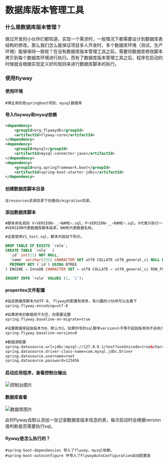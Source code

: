 # 数据库版本管理工具



### 什么是数据库版本管理？


做过开发的小伙伴们都知道，实现一个需求时，一般情况下都需要设计到数据库表结构的修改。那么我们怎么能保证项目多人开发时，多个数据库环境（测试，生产环境）能够保持一致呢？在没有数据库版本管理工具之前，需要将数据库修改脚本拷贝到每个数据库环境进行执行。而有了数据库版本管理工具之后，程序在启动的时候就会根据实现定义好的规则来进行数据库脚本的执行。




### 使用flyway


#### 使用环境
```
#博主用的是springboot项目，mysql数据库
```


#### 导入flayway和mysql依赖
```xml
<dependency>
    <groupId>org.flywaydb</groupId>
    <artifactId>flyway-core</artifactId>
</dependency>
<dependency>
    <groupId>mysql</groupId>
    <artifactId>mysql-connector-java</artifactId>
</dependency>
<dependency>
    <groupId>org.springframework.boot</groupId>
    <artifactId>spring-boot-starter-jdbc</artifactId>
</dependency>
```

#### 创建数据库脚本目录
```
在resources资源目录下创建db/migration目录。
```


#### 添加数据库脚本
```sql
#脚本命名规则 V<VERSION>__<NAME>.sql，P<VERSION>__<NAME>.sql。V代表只执行一次，P代表可以执行多次
#VERSION代表数据库脚本版本，NAME代表数据名称。

#这里使用V1_test.sql，脚本内容如下所示。

DROP TABLE IF EXISTS `role`;
CREATE TABLE `role`  (
  `id` int(11) NOT NULL,
  `name` varchar(255) CHARACTER SET utf8 COLLATE utf8_general_ci NULL DEFAULT NULL,
  PRIMARY KEY (`id`) USING BTREE
) ENGINE = InnoDB CHARACTER SET = utf8 COLLATE = utf8_general_ci ROW_FORMAT = Dynamic;

INSERT INTO `role` VALUES (1, '1');

```


#### properties文件配置
```xml
#指定数据库脚本为UTF-8, flyway的配置有很多，有兴趣的小伙伴可以去看下
spring.flyway.encoding=utf-8

#如果原来的数据库不为空，则需要设置
spring.flyway.baseline-on-migrate=true

#设置数据库起始版本为0，默认为1。如果你写的sql脚本version小于等于起始版本则不会执行。
spring.flyway.baseline-version=0

#数据源配置
spring.datasource.url=jdbc:mysql://127.0.0.1/test?useUnicode=true&characterEncoding=utf8&useSSL=false
spring.datasource.driver-class-name=com.mysql.jdbc.Driver
spring.datasource.username=root
spring.datasource.password=123456
```


#### 启动应用程序，查看控制台输出
![控制台图片](https://gitee.com/chenhaogit/blogimages/raw/master/xsj/1595613155339.png)

#### 数据库查看
![数据库图片](https://gitee.com/chenhaogit/blogimages/raw/master/xsj/1595613053441.png)

此时flyway会默认添加一张记录数据库版本信息的表，每次启动时会根据version值判断是否需要执行sql。


#### flyway是怎么执行的？


```
#spring-boot-dependencies 导入了flyway，mysql依赖。
#spring-boot-autoconfigure 中导入了FlywayAutoConfiguration自动配置类
```
